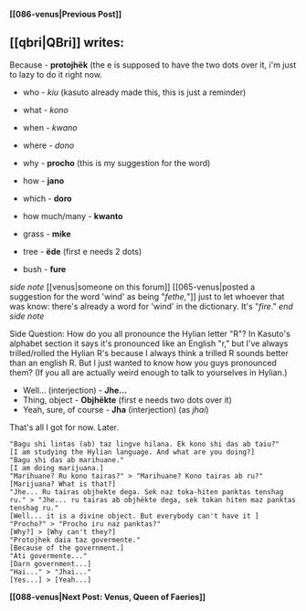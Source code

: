 **[[086-venus|Previous Post]]**
## [[qbri|QBri]] writes:

Because - **protojhëk** (the e is supposed to have the two dots over it, i'm just to lazy to do it right now.

* who - _kiu_ (kasuto already made this, this is just a reminder)
* what - _kono_
* when - _kwano_
* where - _dono_
* why - **procho** (this is my suggestion for the word)
* how - **jano**
* which - **doro**
* how much/many - **kwanto**

* grass - **mike**
* tree - **ëde** (first e needs 2 dots)
* bush - **fure**

*side note* [[venus|someone on this forum]] [[065-venus|posted a suggestion for the word 'wind' as being "_fethe,_"]] just to let whoever that was know: there's already a word for 'wind' in the dictionary. It's "_fire_." *end side note*

Side Question: How do you all pronounce the Hylian letter "R"? In Kasuto's alphabet section it says it's pronounced like an English "r," but I've always trilled/rolled the Hylian R's because I always think a trilled R sounds better than an english R. But I just wanted to know how you guys pronounced them? (If you all are actually weird enough to talk to yourselves in Hylian.)

* Well... (interjection) - **Jhe...**
* Thing, object - **Objhëkte** (first e needs two dots over it)
* Yeah, sure, of course - **Jha** (interjection) (as _jhai_)

That's all I got for now. Later.

```
"Bagu shi lintas (ab) taz lingve hilana. Ek kono shi das ab taiu?"
[I am studying the Hylian language. And what are you doing?]
"Bagu shi das ab marihuane."
[I am doing marijuana.]
"Marihuane? Ru kono tairas?" > "Marihuane? Kono tairas ab ru?"
[Marijuana? What is that?]
"Jhe... Ru tairas objhekte dega. Sek naz toka-hiten panktas tenshag ru." > "Jhe... ru tairas ab objhëkte dega, sek tokan hiten maz panktas tenshag ru."
[Well... it is a divine object. But everybody can't have it ]
"Procho?" > "Procho iru naz panktas?"
[Why?] > [Why can't they?]
"Protojhek daia taz govermente."
[Because of the government.]
"Ati govermente..."
[Darn government...]
"Hai..." > "Jhai..."
[Yes...] > [Yeah...]
```

**[[088-venus|Next Post: Venus, Queen of Faeries]]**
